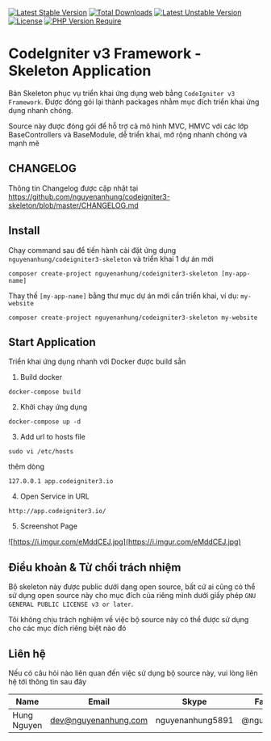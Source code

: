 [![Latest Stable Version](http://poser.pugx.org/nguyenanhung/codeigniter3-skeleton/v)](https://packagist.org/packages/nguyenanhung/codeigniter3-skeleton) [![Total Downloads](http://poser.pugx.org/nguyenanhung/codeigniter3-skeleton/downloads)](https://packagist.org/packages/nguyenanhung/codeigniter3-skeleton) [![Latest Unstable Version](http://poser.pugx.org/nguyenanhung/codeigniter3-skeleton/v/unstable)](https://packagist.org/packages/nguyenanhung/codeigniter3-skeleton) [![License](http://poser.pugx.org/nguyenanhung/codeigniter3-skeleton/license)](https://packagist.org/packages/nguyenanhung/codeigniter3-skeleton) [![PHP Version Require](http://poser.pugx.org/nguyenanhung/codeigniter3-skeleton/require/php)](https://packagist.org/packages/nguyenanhung/codeigniter3-skeleton)

# CodeIgniter v3 Framework - Skeleton Application

Bản Skeleton phục vụ triển khai ứng dụng web bằng `CodeIgniter v3 Framework`. Được đóng gói lại thành packages nhằm mục đích triển khai ứng dụng nhanh chóng.

Source này được đóng gói để hỗ trợ cả mô hình MVC, HMVC với các lớp BaseControllers và BaseModule, dễ triển khai, mở rộng nhanh chóng và mạnh mẽ

## CHANGELOG

Thông tin Changelog được cập nhật tại https://github.com/nguyenanhung/codeigniter3-skeleton/blob/master/CHANGELOG.md

## Install

Chạy command sau để tiến hành cài đặt ứng dụng `nguyenanhung/codeigniter3-skeleton` và triển khai 1 dự án mới

```shell
composer create-project nguyenanhung/codeigniter3-skeleton [my-app-name]
```

Thay thế `[my-app-name]` bằng thư mục dự án mới cần triển khai, ví dụ: `my-website`

```shell
composer create-project nguyenanhung/codeigniter3-skeleton my-website
```

## Start Application

Triển khai ứng dụng nhanh với Docker được build sẵn

1. Build docker

```shell
docker-compose build
```

2. Khởi chạy ứng dụng

```shell
docker-compose up -d
```

3. Add url to hosts file

```shell
sudo vi /etc/hosts
```

thêm dòng

```shell
127.0.0.1 app.codeigniter3.io
```

4. Open Service in URL

```shell
http://app.codeigniter3.io/
```

5. Screenshot Page

![https://i.imgur.com/eMddCEJ.jpg](https://i.imgur.com/eMddCEJ.jpg)

## Điều khoản & Từ chối trách nhiệm

Bộ skeleton này được public dưới dạng open source, bất cứ ai cũng có thể sử dụng open source này cho mục đích của riêng mình dưới giấy phép `GNU GENERAL PUBLIC LICENSE v3 or later`.

Tôi không chịu trách nghiệm về việc bộ source này có thể được sử dụng cho các mục đích riêng biệt nào đó

## Liên hệ

Nếu có câu hỏi nào liên quan đến việc sử dụng bộ source này, vui lòng liên hệ tới thông tin sau đây

| Name        | Email                | Skype            | Facebook      |
|-------------|----------------------|------------------|---------------|
| Hung Nguyen | dev@nguyenanhung.com | nguyenanhung5891 | @nguyenanhung |
